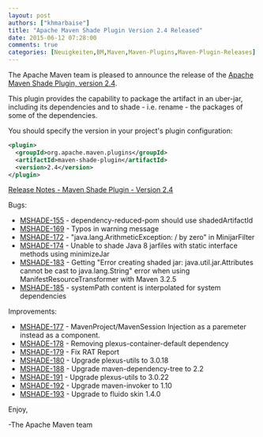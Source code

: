 ```yaml
---
layout: post
authors: ["khmarbaise"]
title: "Apache Maven Shade Plugin Version 2.4 Released"
date: 2015-06-12 07:28:00
comments: true
categories: [Neuigkeiten,BM,Maven,Maven-Plugins,Maven-Plugin-Releases]
---
```

The Apache Maven team is pleased to announce the release of the [Apache
Maven Shade Plugin, version 2.4](https://maven.apache.org/plugins/maven-shade-plugin/).

This plugin provides the capability to package the artifact in an uber-jar,
including its dependencies and to shade - i.e. rename - the packages of some of
the dependencies.

You should specify the version in your project's plugin configuration:

``` xml
<plugin>
  <groupId>org.apache.maven.plugins</groupId>
  <artifactId>maven-shade-plugin</artifactId>
  <version>2.4</version>
</plugin>
```

<!-- more -->

[Release Notes - Maven Shade Plugin - Version 2.4](https://issues.apache.org/jira/secure/ReleaseNote.jspa?projectId=12317921&version=12331393)

Bugs:

 * [MSHADE-155](https://issues.apache.org/jira/browse/MSHADE-155) - dependency-reduced-pom should use shadedArtifactId
 * [MSHADE-169](https://issues.apache.org/jira/browse/MSHADE-169) - Typos in warning message
 * [MSHADE-172](https://issues.apache.org/jira/browse/MSHADE-172) - "java.lang.ArithmeticException: / by zero" in MinijarFilter
 * [MSHADE-174](https://issues.apache.org/jira/browse/MSHADE-174) - Unable to shade Java 8 jarfiles with static interface methods using minimizeJar
 * [MSHADE-183](https://issues.apache.org/jira/browse/MSHADE-183) - Getting "Error creating shaded jar: java.util.jar.Attributes cannot be cast to java.lang.String" error when using ManifestResourceTransformer with Maven 3.2.5
 * [MSHADE-185](https://issues.apache.org/jira/browse/MSHADE-185) - systemPath content is interpolated for system dependencies

Improvements:

 * [MSHADE-177](https://issues.apache.org/jira/browse/MSHADE-177) - MavenProject/MavenSession Injection as a paremeter instead as a component.
 * [MSHADE-178](https://issues.apache.org/jira/browse/MSHADE-178) - Removing plexus-container-default dependency
 * [MSHADE-179](https://issues.apache.org/jira/browse/MSHADE-179) - Fix RAT Report
 * [MSHADE-180](https://issues.apache.org/jira/browse/MSHADE-180) - Upgrade plexus-utils to 3.0.18
 * [MSHADE-188](https://issues.apache.org/jira/browse/MSHADE-188) - Upgrade maven-dependency-tree to 2.2
 * [MSHADE-191](https://issues.apache.org/jira/browse/MSHADE-191) - Upgrade plexus-utils to 3.0.22
 * [MSHADE-192](https://issues.apache.org/jira/browse/MSHADE-192) - Upgrade maven-invoker to 1.10
 * [MSHADE-193](https://issues.apache.org/jira/browse/MSHADE-193) - Upgrade to fluido skin 1.4.0


Enjoy,

-The Apache Maven team

